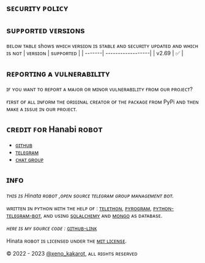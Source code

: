 ## sᴇᴄᴜʀɪᴛʏ ᴘᴏʟɪᴄʏ

## sᴜᴘᴘᴏʀᴛᴇᴅ ᴠᴇʀsɪᴏɴs

ʙᴇʟᴏᴡ ᴛᴀʙʟᴇ shows ᴡʜɪᴄʜ ᴠᴇʀsɪᴏɴ ɪs sᴛᴀʙʟᴇ ᴀɴᴅ sᴇᴄᴜʀɪᴛʏ ᴜᴘᴅᴀᴛᴇᴅ ᴀɴᴅ ᴡʜɪᴄʜ ɪs ɴᴏᴛ
| ᴠᴇʀsɪᴏɴ | sᴜᴘᴘᴏʀᴛᴇᴅ          |
| -------| ------------------|
| v2.69   | :white_check_mark: |


## ʀᴇᴘᴏʀᴛɪɴɢ ᴀ ᴠᴜʟɴᴇʀᴀʙɪʟɪᴛʏ

ɪғ ʏᴏᴜ ᴡᴀɴᴛ ᴛᴏ ʀᴇᴘᴏʀᴛ ᴀ ᴍᴀᴊᴏʀ ᴏʀ ᴍɪɴᴏʀ ᴠᴜʟɴᴇʀᴀʙɪʟɪᴛʏ ғʀᴏᴍ ᴏᴜʀ ᴘʀᴏᴊᴇᴄᴛ?

ғɪʀsᴛ ᴏғ ᴀʟʟ ɪɴғᴏʀᴍ ᴛʜᴇ ᴏʀɪɢɪɴᴀʟ ᴄʀᴇᴀᴛᴏʀ ᴏғ ᴛʜᴇ ᴘᴀᴄᴋᴀɢᴇ ғʀᴏᴍ PyPi
ᴀɴᴅ ᴛʜᴇɴ ᴍᴀᴋᴇ ᴀ ɪssᴜᴇ ɪɴ ᴏᴜʀ ᴘʀᴏᴊᴇᴄᴛ.

## ᴄʀᴇᴅɪᴛ ꜰᴏʀ Hanabi ʀᴏʙᴏᴛ
- [ɢɪᴛʜᴜʙ](https://github.com/Gokukhan1)
- [ᴛᴇʟᴇɢʀᴀᴍ](https://t.me/xeno_kakarot)
- [ᴄʜᴀᴛ ɢʀᴏᴜᴘ](https://t.me/lolpagalokigc)

## ɪɴғᴏ 
*ᴛʜɪs ɪs Hinata ʀᴏʙᴏᴛ ,ᴏᴩᴇɴ sᴏᴜʀᴄᴇ ᴛᴇʟᴇɢʀᴀᴍ ɢʀᴏᴜᴩ ᴍᴀɴᴀɢᴇᴍᴇɴᴛ ʙᴏᴛ.*

ᴡʀɪᴛᴛᴇɴ ɪɴ ᴩʏᴛʜᴏɴ ᴡɪᴛʜ ᴛʜᴇ ʜᴇʟᴩ ᴏғ : [ᴛᴇʟᴇᴛʜᴏɴ](https://github.com/LonamiWebs/Telethon), 
[ᴩʏʀᴏɢʀᴀᴍ](https://github.com/pyrogram/pyrogram), 
[ᴩʏᴛʜᴏɴ-ᴛᴇʟᴇɢʀᴀᴍ-ʙᴏᴛ](https://github.com/python-telegram-bot/python-telegram-bot), 
ᴀɴᴅ ᴜsɪɴɢ [sǫʟᴀʟᴄʜᴇᴍʏ](https://www.sqlalchemy.org) ᴀɴᴅ [ᴍᴏɴɢᴏ](https://cloud.mongodb.com) ᴀs ᴅᴀᴛᴀʙᴀsᴇ.

*ʜᴇʀᴇ ɪs ᴍʏ sᴏᴜʀᴄᴇ ᴄᴏᴅᴇ :* [ɢɪᴛʜᴜʙ-ʟɪɴᴋ](https://github.com/Gokukhan/Hanabi2)


Hinata ʀᴏʙᴏᴛ ɪs ʟɪᴄᴇɴsᴇᴅ ᴜɴᴅᴇʀ ᴛʜᴇ [ᴍɪᴛ ʟɪᴄᴇɴsᴇ](https://github.com/Gokukhan1/Hanabi2/blob/master/LICENSE).

© 2022 - 2023 [@xeno_kakarot](https://t.me/xeno_kakarot), ᴀʟʟ ʀɪɢʜᴛs ʀᴇsᴇʀᴠᴇᴅ

